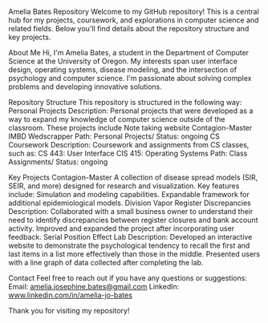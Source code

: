 Amelia Bates Repository
Welcome to my GitHub repository! This is a central hub for my projects, coursework, and explorations in computer science and related fields. Below you'll find details about the repository structure and key projects.

About Me
Hi, I'm Amelia Bates, a student in the Department of Computer Science at the University of Oregon. My interests span user interface design, operating systems, disease modeling, and the intersection of psychology and computer science. I'm passionate about solving complex problems and developing innovative solutions.

Repository Structure
This repository is structured in the following way:
Personal Projects
Description: Personal projects that were developed as a way to expand my knowledge of computer science outside of the classroom. These projects include
Note taking website
Contagion-Master
IMBD Wedscrapper
Path: Personal Projects/
Status: ongoing
CS Coursework
Description: Coursework and assignments from CS classes, such as:
CS 443: User Interface
CIS 415: Operating Systems
Path: Class Assignments/
Status: ongoing

Key Projects
Contagion-Master
A collection of disease spread models (SIR, SEIR, and more) designed for research and visualization. Key features include:
Simulation and modeling capabilities.
Expandable framework for additional epidemiological models.
Division Vapor Register Discrepancies
Description: Collaborated with a small business owner to understand their need to identify discrepancies between register closures and bank account activity. Improved and expanded the project after incorporating user feedback.
Serial Position Effect Lab
Description: Developed an interactive website to demonstrate the psychological tendency to recall the first and last items in a list more effectively than those in the middle. Presented users with a line graph of data collected after completing the lab.


Contact
Feel free to reach out if you have any questions or suggestions:
Email: amelia.josephine.bates@gmail.com
LinkedIn: www.linkedin.com/in/amelia-jo-bates

Thank you for visiting my repository! 
